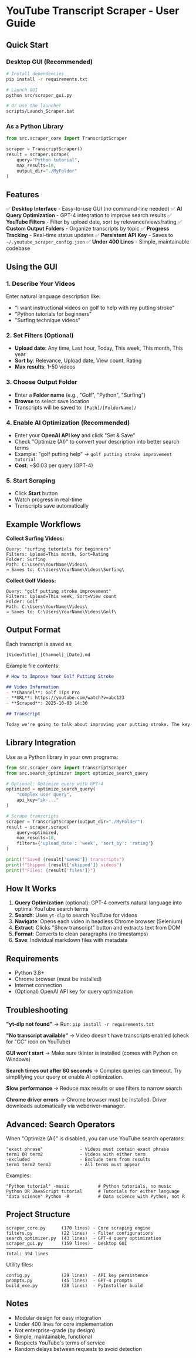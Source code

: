 # YouTube Transcript Scraper - User Guide

## Quick Start

### Desktop GUI (Recommended)

```bash
# Install dependencies
pip install -r requirements.txt

# Launch GUI
python src/scraper_gui.py

# Or use the launcher
scripts/Launch_Scraper.bat
```

### As a Python Library

```python
from src.scraper_core import TranscriptScraper

scraper = TranscriptScraper()
result = scraper.scrape(
    query="Python tutorial",
    max_results=10,
    output_dir="./MyFolder"
)
```

## Features

✅ **Desktop Interface** - Easy-to-use GUI (no command-line needed)
✅ **AI Query Optimization** - GPT-4 integration to improve search results
✅ **YouTube Filters** - Filter by upload date, sort by relevance/views/rating
✅ **Custom Output Folders** - Organize transcripts by topic
✅ **Progress Tracking** - Real-time status updates
✅ **Persistent API Key** - Saves to `~/.youtube_scraper_config.json`
✅ **Under 400 Lines** - Simple, maintainable codebase

## Using the GUI

### 1. Describe Your Videos
Enter natural language description like:
- "I want instructional videos on golf to help with my putting stroke"
- "Python tutorials for beginners"
- "Surfing technique videos"

### 2. Set Filters (Optional)
- **Upload date**: Any time, Last hour, Today, This week, This month, This year
- **Sort by**: Relevance, Upload date, View count, Rating
- **Max results**: 1-50 videos

### 3. Choose Output Folder
- Enter a **Folder name** (e.g., "Golf", "Python", "Surfing")
- **Browse** to select save location
- Transcripts will be saved to: `[Path]/[FolderName]/`

### 4. Enable AI Optimization (Recommended)
- Enter your **OpenAI API key** and click "Set & Save"
- Check "Optimize (AI)" to convert your description into better search terms
- Example: "golf putting help" → `golf putting stroke improvement tutorial`
- **Cost**: ~$0.03 per query (GPT-4)

### 5. Start Scraping
- Click **Start** button
- Watch progress in real-time
- Transcripts save automatically

## Example Workflows

**Collect Surfing Videos:**
```
Query: "surfing tutorials for beginners"
Filters: Upload=This month, Sort=Rating
Folder: Surfing
Path: C:\Users\YourName\Videos\
→ Saves to: C:\Users\YourName\Videos\Surfing\
```

**Collect Golf Videos:**
```
Query: "golf putting stroke improvement"
Filters: Upload=This week, Sort=View count
Folder: Golf
Path: C:\Users\YourName\Videos\
→ Saves to: C:\Users\YourName\Videos\Golf\
```

## Output Format

Each transcript is saved as:
```
[VideoTitle]_[Channel]_[Date].md
```

Example file contents:
```markdown
# How to Improve Your Golf Putting Stroke

## Video Information
- **Channel**: Golf Tips Pro
- **URL**: https://youtube.com/watch?v=abc123
- **Scraped**: 2025-10-03 14:30

## Transcript

Today we're going to talk about improving your putting stroke. The key is to maintain a steady pendulum motion with your arms...
```

## Library Integration

Use as a Python library in your own programs:

```python
from src.scraper_core import TranscriptScraper
from src.search_optimizer import optimize_search_query

# Optional: Optimize query with GPT-4
optimized = optimize_search_query(
    "complex user query",
    api_key="sk-..."
)

# Scrape transcripts
scraper = TranscriptScraper(output_dir="./MyFolder")
result = scraper.scrape(
    query=optimized,
    max_results=10,
    filters={'upload_date': 'week', 'sort_by': 'rating'}
)

print(f"Saved {result['saved']} transcripts")
print(f"Skipped {result['skipped']} videos")
print(f"Files: {result['files']}")
```

## How It Works

1. **Query Optimization** (optional): GPT-4 converts natural language into optimal YouTube search terms
2. **Search**: Uses `yt-dlp` to search YouTube for videos
3. **Navigate**: Opens each video in headless Chrome browser (Selenium)
4. **Extract**: Clicks "Show transcript" button and extracts text from DOM
5. **Format**: Converts to clean paragraphs (no timestamps)
6. **Save**: Individual markdown files with metadata

## Requirements

- Python 3.8+
- Chrome browser (must be installed)
- Internet connection
- (Optional) OpenAI API key for query optimization

## Troubleshooting

**"yt-dlp not found"**
→ Run: `pip install -r requirements.txt`

**"No transcript available"**
→ Video doesn't have transcripts enabled (check for "CC" icon on YouTube)

**GUI won't start**
→ Make sure tkinter is installed (comes with Python on Windows)

**Search times out after 60 seconds**
→ Complex queries can timeout. Try simplifying your query or enable AI optimization.

**Slow performance**
→ Reduce max results or use filters to narrow search

**Chrome driver errors**
→ Chrome browser must be installed. Driver downloads automatically via webdriver-manager.

## Advanced: Search Operators

When "Optimize (AI)" is disabled, you can use YouTube search operators:

```
"exact phrase"              - Videos must contain exact phrase
term1 OR term2              - Videos with either term
-excluded                   - Exclude term from results
term1 term2 term3           - All terms must appear
```

Examples:
```
"Python tutorial" -music           # Python tutorials, no music
Python OR JavaScript tutorial      # Tutorials for either language
"data science" Python -R           # Data science with Python, not R
```

## Project Structure

```
scraper_core.py      (170 lines) - Core scraping engine
filters.py           (22 lines)  - Filter configurations
search_optimizer.py  (43 lines)  - GPT-4 query optimization
scraper_gui.py       (159 lines) - Desktop GUI
─────────────────────────────────
Total: 394 lines
```

Utility files:
```
config.py            (29 lines)  - API key persistence
prompts.py           (45 lines)  - GPT-4 prompts
build_exe.py         (28 lines)  - PyInstaller build
```

## Notes

- Modular design for easy integration
- Under 400 lines for core implementation
- Not enterprise-grade (by design)
- Simple, maintainable, functional
- Respects YouTube's terms of service
- Random delays between requests to avoid detection
